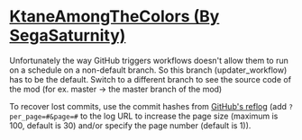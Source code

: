# [KtaneAmongTheColors (By SegaSaturnity)](https://github.com/SegaSaturnity/KtaneAmongTheColors)

Unfortunately the way GitHub triggers workflows doesn't allow them to run on a schedule on a non-default branch. So this branch (updater_workflow) has to be the default. Switch to a different branch to see the source code of the mod (for ex. master -> the master branch of the mod)

To recover lost commits, use the commit hashes from [GitHub's reflog](https://api.github.com/repos/KtaneModules/KtaneAmongTheColors-SegaSaturnity/events) (add `?per_page=#&page=#` to the log URL to increase the page size (maximum is 100, default is 30) and/or specify the page number (default is 1)).
